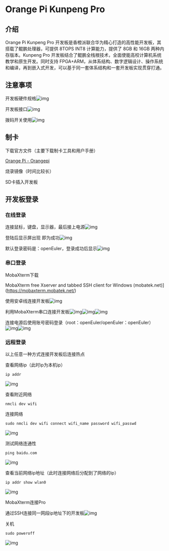 # Orange Pi Kunpeng Pro

## 介绍

Orange Pi Kunpeng Pro 开发板是香橙派联合华为精心打造的高性能开发板，其搭载了鲲鹏处理器，可提供 8TOPS INT8 计算能力，提供了 8GB 和 16GB 两种内存版本。Kunpeng Pro 开发板结合了鲲鹏全栈根技术，全面使能高校计算机系统教学和原生开发。同时支持 FPGA+ARM，从体系结构、数字逻辑设计、操作系统和编译，再到嵌入式开发，可以基于同一套体系结构和一套开发板实现贯穿打通。

## 注意事项

开发板硬件规格![img](https://api2.mubu.com/v3/document_image/bd7bd404-99f2-4597-bbb6-2fe4f631c342-21810177.jpg)

开发板接口![img](https://api2.mubu.com/v3/document_image/3131cb05-c7f0-409e-8ff2-5f08dc3377cb-21810177.jpg)

拨码开关使用![img](https://api2.mubu.com/v3/document_image/463a7a1c-7de2-444d-a9a5-079020ed995e-21810177.jpg)

## 制卡

下载官方文件（主要下载制卡工具和用户手册）

[Orange Pi - Orangepi](http://www.orangepi.cn/html/hardWare/computerAndMicrocontrollers/service-and-support/Orange-Pi-kunpeng.html)

烧录镜像（时间比较长）

SD卡插入开发板

## 开发板登录

### 在线登录

连接鼠标，键盘，显示器，最后接上电源![img](https://api2.mubu.com/v3/document_image/3e135200-7373-4076-9c02-25f1d55f2098-21810177.jpg)

登陆后显示屏出现 即为成功![img](https://api2.mubu.com/v3/document_image/c371f11a-0d64-45ec-8cab-8fb71759ec04-21810177.jpg)

默认登录密码是：openEuler，登录成功后显示![img](https://api2.mubu.com/v3/document_image/27ebedbb-372e-4078-b54f-f4c013b89dce-21810177.jpg)

### 串口登录

MobaXterm下载

MobaXterm free Xserver and tabbed SSH client for Windows (mobatek.net)](https://mobaxterm.mobatek.net/)

使用安卓线连接开发板![img](https://api2.mubu.com/v3/document_image/76e3c13c-4777-44f1-8161-4c5785a01c97-21810177.jpg)

利用MobaXterm串口连接开发板![img](https://api2.mubu.com/v3/document_image/aa35aac2-e4dc-45b6-85d0-c3245303d0b5-21810177.jpg)![img](https://api2.mubu.com/v3/document_image/4a187168-82a1-4972-ac06-19e6e41dae2b-21810177.jpg)![img](https://api2.mubu.com/v3/document_image/4d45b4f3-2f73-4c1d-838b-c9b51370e2e6-21810177.jpg)

连接电源后使用账号密码登录（root：openEuler/openEuler：openEuler）![img](https://api2.mubu.com/v3/document_image/5805ad45-dd00-4944-a47b-0b47c88ed0b8-21810177.jpg)![img](https://api2.mubu.com/v3/document_image/a930c07f-f361-4911-a7f2-8445c074ec30-21810177.jpg)

### 远程登录

以上任意一种方式连接开发板后连接热点

查看网络ip（此时ip为本机ip）

```
ip addr 
```

![img](https://api2.mubu.com/v3/document_image/0cf87217-fef5-4469-8a57-579c2760d526-21810177.jpg)

查看附近网络

```
nmcli dev wifi
```

连接网络

```
sudo nmcli dev wifi connect wifi_name password wifi_passwd
```

![img](https://api2.mubu.com/v3/document_image/0540de10-de15-4ee9-ae07-c13534939f2f-21810177.jpg)

测试网络连通性

```
ping baidu.com
```

![img](https://api2.mubu.com/v3/document_image/2769556d-11fe-4486-8f55-9bb4808afac7-21810177.jpg)

查看当前网络ip地址（此时连接网络后分配到了网络的ip）

```
ip addr show wlan0
```

![img](https://api2.mubu.com/v3/document_image/4140688c-8294-4a07-ba05-212696856137-21810177.jpg)

MobaXterm连接Pro

通过SSH连接同一网段ip地址下的开发板![img](https://api2.mubu.com/v3/document_image/65cb2b13-b436-4f1e-8948-052e5d173897-21810177.jpg)

关机

```
sudo poweroff
```

![img](https://api2.mubu.com/v3/document_image/f320c609-2069-4763-85c3-a3cece5a7487-21810177.jpg)